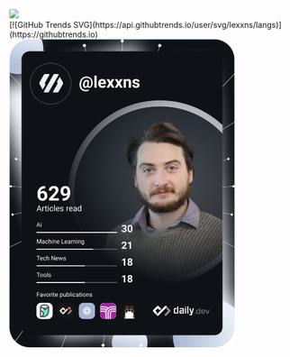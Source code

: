 <div id="badges">
  <a href="https://linkedin.com/in/jordan-aspinall">
    <img src="https://img.shields.io/badge/LinkedIn-blue?logo=linkedin&logoColor=white&style=for-the-badge"/>
  </a>
</div>
[![GitHub Trends SVG](https://api.githubtrends.io/user/svg/lexxns/langs)](https://githubtrends.io)
<img src="https://komarev.com/ghpvc/?username=lexxns&style=flat-square&color=blue" alt=""/>

<img src="https://github.com/lexxns/lexxns/blob/main/devcard.svg" width="400" alt="Jordan Aspinall's Dev Card"/>
